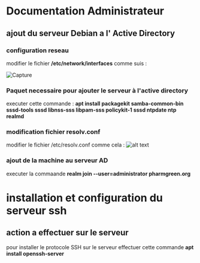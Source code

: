 # Documentation Administrateur

## ajout du serveur Debian a l' Active Directory

### configuration reseau

modifier le fichier **/etc/network/interfaces** comme suis :


![Capture](https://github.com/WildCodeSchool/TSSR-2402-P3-G4-BuildYourInfra-Pharmgreen/assets/81968235/a8ac382b-05cb-475e-8292-adbb51969dcb)


### Paquet necessaire pour ajouter le serveur à l'active directory

executer cette commande : **apt install packagekit samba-common-bin sssd-tools sssd libnss-sss libpam-sss policykit-1 sssd ntpdate ntp realmd**

### modification fichier resolv.conf

modifier le fichier /etc/resolv.conf comme cela :
![alt text](image-1.png)

### ajout de la machine au serveur AD

executer la commaande **realm join --user=administrator pharmgreen.org**


# installation et configuration du serveur ssh

## action a effectuer sur le serveur

pour installer le protocole SSH sur le serveur effectuer cette commande **apt install openssh-server**

